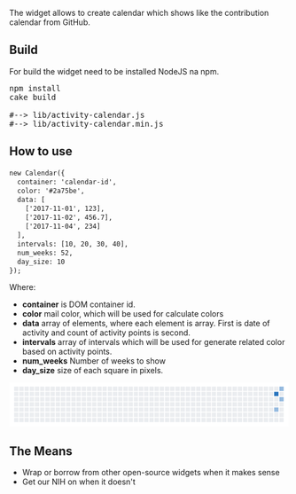 The widget allows to create calendar which shows like the contribution calendar from GitHub.

## Build
For build the widget need to be installed NodeJS na npm.
<pre>
npm install
cake build

#--> lib/activity-calendar.js
#--> lib/activity-calendar.min.js
</pre>

## How to use

    new Calendar({
      container: 'calendar-id',
      color: '#2a75be',
      data: [
        ['2017-11-01', 123],
        ['2017-11-02', 456.7],
        ['2017-11-04', 234]
      ],
      intervals: [10, 20, 30, 40],
      num_weeks: 52,
      day_size: 10
    });

Where:
  
  - **container** is DOM container id.
  - **color** mail color, which will be used for calculate colors
  - **data** array of elements, where each element is array.
    First is date of activity and count of activity points is second.
  - **intervals** array of intervals which will be used for generate related
    color based on activity points.
  - **num_weeks** Number of weeks to show
  - **day_size** size of each square in pixels.

![](/doc/calendar.png)

## The Means

- Wrap or borrow from other open-source widgets when it makes sense
- Get our NIH on when it doesn't

